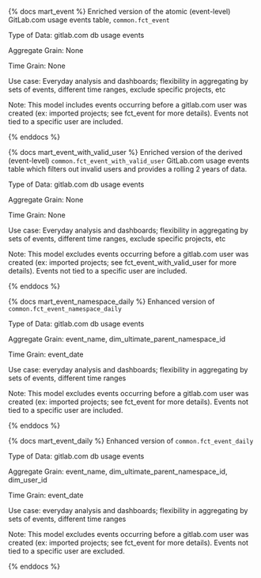 {% docs mart_event %}
Enriched version of the atomic (event-level) GitLab.com usage events table, `common.fct_event`

Type of Data: gitlab.com db usage events

Aggregate Grain: None

Time Grain: None

Use case: Everyday analysis and dashboards; flexibility in aggregating by sets of events, different time ranges, exclude specific projects, etc

Note: This model includes events occurring before a gitlab.com user was created (ex: imported projects; see fct_event for more details). Events not tied to a specific user are included.

{% enddocs %}

{% docs mart_event_with_valid_user %}
Enriched version of the derived (event-level) `common.fct_event_with_valid_user` GitLab.com usage events table which filters out invalid users and provides a rolling 2 years of data. 

Type of Data: gitlab.com db usage events

Aggregate Grain: None

Time Grain: None

Use case: Everyday analysis and dashboards; flexibility in aggregating by sets of events, different time ranges, exclude specific projects, etc

Note: This model excludes events occurring before a gitlab.com user was created (ex: imported projects; see fct_event_with_valid_user for more details). Events not tied to a specific user are included.

{% enddocs %}

{% docs mart_event_namespace_daily %}
Enhanced version of `common.fct_event_namespace_daily`

Type of Data: gitlab.com db usage events

Aggregate Grain: event_name, dim_ultimate_parent_namespace_id

Time Grain: event_date

Use case: everyday analysis and dashboards; flexibility in aggregating by sets of events, different time ranges

Note: This model excludes events occurring before a gitlab.com user was created (ex: imported projects; see fct_event for more details). Events not tied to a specific user are included.

{% enddocs %}

{% docs mart_event_daily %}
Enhanced version of `common.fct_event_daily`

Type of Data: gitlab.com db usage events

Aggregate Grain: event_name, dim_ultimate_parent_namespace_id, dim_user_id

Time Grain: event_date

Use case: everyday analysis and dashboards; flexibility in aggregating by sets of events, different time ranges

Note: This model excludes events occurring before a gitlab.com user was created (ex: imported projects; see fct_event for more details). Events not tied to a specific user are excluded.

{% enddocs %}
